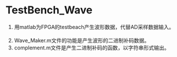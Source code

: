 # TestBench_Wave
1. 用matlab为FPGA的testbeach产生波形数据，代替AD采样数据输入。                   
2. Wave_Maker.m文件的功能是产生波形的二进制补码数据。                 
3. complement.m文件是产生二进制补码的函数，以字符串形式输出。
